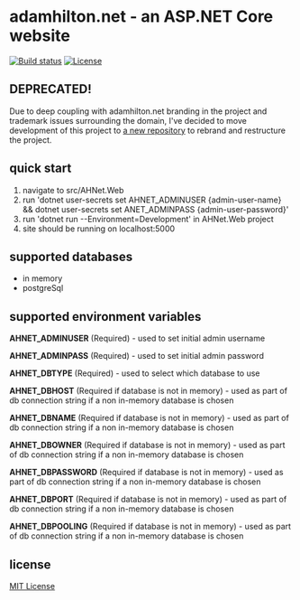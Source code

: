 # adamhilton.net - an ASP.NET Core website

[![Build status](https://img.shields.io/appveyor/ci/felsig/ahnet/master.svg?style=flat-square)](https://ci.appveyor.com/project/Felsig/ahnet/branch/master)
[![License](https://img.shields.io/badge/license-MIT-blue.svg?style=flat-square)](LICENSE)

## DEPRECATED!
Due to deep coupling with adamhilton.net branding in the project and trademark issues surrounding the domain,
I've decided to move development of this project to [a new repository](https://github.com/Felsig/CactiCMS) to rebrand and restructure the project. 

## quick start

1. navigate to src/AHNet.Web
2. run 'dotnet user-secrets set AHNET_ADMINUSER {admin-user-name} && dotnet user-secrets set ANET_ADMINPASS {admin-user-password}'
3. run 'dotnet run --Environment=Development' in AHNet.Web project
4. site should be running on localhost:5000


## supported databases

- in memory 
- postgreSql


## supported environment variables

**AHNET_ADMINUSER** (Required) - used to set initial admin username

**AHNET_ADMINPASS** (Required) - used to set initial admin password

**AHNET_DBTYPE** (Required) - used to select which database to use

**AHNET_DBHOST** (Required if database is  not in memory) - used as part of db connection string if a non in-memory database is chosen

**AHNET_DBNAME** (Required if database is  not in memory) - used as part of db connection string if a non in-memory database is chosen

**AHNET_DBOWNER** (Required if database is  not in memory) - used as part of db connection string if a non in-memory database is chosen

**AHNET_DBPASSWORD** (Required if database is  not in memory) - used as part of db connection string if a non in-memory database is chosen

**AHNET_DBPORT** (Required if database is  not in memory) - used as part of db connection string if a non in-memory database is chosen

**AHNET_DBPOOLING** (Required if database is  not in memory) - used as part of db connection string if a non in-memory database is chosen

## license

[MIT License](LICENSE)
 
